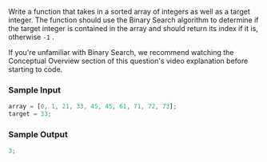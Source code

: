 Write a function that takes in a sorted array of integers as well as a target integer. The function should use the Binary Search algorithm to determine if the target integer is contained in the array and should return its index if it is, otherwise `-1` .

If you're unfamiliar with Binary Search, we recommend watching the Conceptual Overview section of this question's video explanation before starting to code.

### Sample Input

```javascript
array = [0, 1, 21, 33, 45, 45, 61, 71, 72, 73];
target = 33;
```

### Sample Output

```javascript
3;
```
